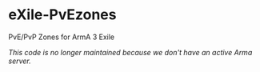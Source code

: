 # eXile-PvEzones
PvE/PvP Zones for ArmA 3 Exile

*This code is no longer maintained because we don't have an active Arma server.*
